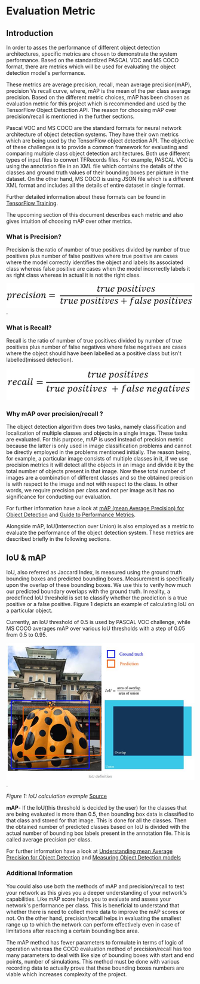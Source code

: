 # Evaluation Metric

## Introduction

In order to asses the performance of different object detection architectures, specific metrics are chosen to demonstrate the system performance. Based on the standardized PASCAL VOC and MS COCO format, there are metrics which will be used for evaluating the object detection model's performance. 

These metrics are average precision, recall, mean average precision(mAP), precision Vs recall curve, where, mAP is the mean of the per class average precision. Based on the different metric choices, mAP has been chosen as evaluation metric for this project which is recommended and used by the TensorFlow Object Detection API. The reason for choosing mAP over precision/recall is mentioned in the further sections.

Pascal VOC  and MS COCO are the standard formats for neural network architecture of object detection systems. They have their own metrics which are being used by the TensorFlow object detection API. The objective of these challenges is to provide a common framework for evaluating and comparing multiple class object detection architectures. Both use different types of input files to convert TFRecords files. For example, PASCAL VOC is using the annotation file in an XML file which contains the details of the classes and ground truth values of their bounding boxes per picture in the dataset. On the other hand, MS COCO is using JSON file which is a different XML format and includes all the details of entire dataset in single format.

Further detailed information about these formats can be found in [TensorFlow Training](../../../tensorflow_training/).

The upcoming section of this document describes each metric and also gives intuition of choosing mAP over other metrics. 

### What is Precision?

Precision is the ratio of number of true positives divided by number of true positives plus number of false positives where true positive are cases where the model correctly identifies the object and labels its associated class whereas false positive are cases when the model incorrectly labels it as right class whereas in actual it is not the right class.

![](doc_images/precision.jpeg).

### What is Recall?

Recall is the ratio of number of true positives divided by number of true positives plus number of false negatives where false negatives are cases where the object should have been labelled as a positive class but isn't labelled(missed detection). 

![](doc_images/recall.jpeg)

### Why mAP over precision/recall ?

The object detection algorithm does two tasks, namely classification and localization of multiple classes and objects in a single image. These tasks are evaluated. For this purpose, mAP is used instead of precision metric because the latter is only used in image classification problems and cannot be directly employed in the problems mentioned initially. The reason being, for example, a particular image consists of multiple classes in it, if we use precision metrics it will detect all the objects in an image and divide it by the total number of objects present in that image. Now these total number of images are a combination of different classes and so the obtained precision is with respect to the image and not with respect to the class. In other words, we require precision per class and not per image as it has no significance for conducting our evaluation.

For further information have a look at [mAP (mean Average Precision) for Object Detection](https://medium.com/@jonathan_hui/map-mean-average-precision-for-object-detection-45c121a31173 ) and [Guide to Performance Metrics](https://manalelaidouni.github.io/manalelaidouni.github.io/Evaluating-Object-Detection-Models-Guide-to-Performance-Metrics.html ).

Alongside mAP, IoU(Intersection over Union) is also employed as a metric to evaluate the performance of the object detection system. These metrics are described briefly in the following sections.

## IoU & mAP

IoU, also referred as Jaccard Index, is measured using the ground truth bounding boxes and predicted bounding boxes. Measurement is specifically upon the overlap of these bounding boxes. We use this to verify how much our predicted boundary overlaps with the ground truth. In reality, a predefined IoU threshold is set to classify whether the prediction is a true positive or a false positive. Figure 1 depicts an example of calculating IoU on a particular object. 

Currently, an IoU threshold of 0.5 is used by PASCAL VOC challenge, while MS COCO averages mAP over various IoU thresholds with a step of 0.05 from 0.5 to 0.95.



![img](doc_images/clip_image.jpeg).

*Figure 1: IoU calculation example* [Source](https://medium.com/@jonathan_hui/map-mean-average-precision-for-object-detection-45c121a31173)

**mAP**- If the IoU(this threshold is decided by the user) for the classes that are being evaluated is more than 0.5, then bounding box data is classified to that class and stored for that image. This is done for all the classes. Then the obtained number of predicted classes based on IoU is divided with the actual number of bounding box labels present in the annotation file. This is called average precision per class.

For further information have a look at [Understanding mean Average Precision for Object Detection](https://medium.com/analytics-vidhya/map-mean-average-precision-for-object-detection-with-simple-python-demonstration-dcc7b3850a07) and [Measuring Object Detection models](https://tarangshah.com/blog/2018-01-27/what-is-map-understanding-the-statistic-of-choice-for-comparing-object-detection-models/ )

### Additional Information

You could also use both the methods of mAP and precision/recall to test your network as this gives you a deeper understanding of your network's capabilities. Like mAP score helps you to evaluate and assess your network's performance per class. This is beneficial to understand that whether there is need to collect more data to improve the mAP scores or not. On the other hand, precision/recall helps in evaluating the smallest range up to which the network can perform effectively even in case of  limitations after reaching a certain bounding box area.

The mAP method has fewer parameters to formulate in terms of logic of operation whereas the COCO evaluation method of precision/recall has too many parameters to deal with like size of bounding boxes with start and end points, number of simulations. This method must be done with various recording data to actually prove that these bounding boxes numbers are viable which increases complexity of the project.   

